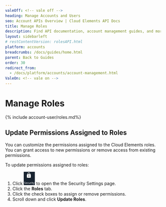 ```yaml
---
valeOff: <!-- vale off -->
heading: Manage Accounts and Users
seo: Account APIs Overview | Cloud Elements API Docs
title: Manage Roles
description: Find API documentation, account management guides, and more on all of the currently supported Account APIs.
layout: sidebarleft
# restContentVersion: rolesAPI.html
platform: accounts
breadcrumbs: /docs/guides/home.html
parent: Back to Guides
order: 30
redirect_from:
  - /docs/platform/accounts/account-management.html
ValeOn: <!-- vale on -->
---
```


# Manage Roles

{% include account-user/roles.md%}

## Update Permissions Assigned to Roles

You can customize the permissions assigned to the Cloud Elements roles. You can grant access to new permissions or remove access from existing permissions.

To update permissions assigned to roles:

1. Click <img src="img/btn-security.png" alt="Security" class="inlineImage"> to open the the Security Settings page.
2. Click the **Roles** tab.
2. Click the check boxes to assign or remove permissions.
3. Scroll down and click **Update Roles**.

